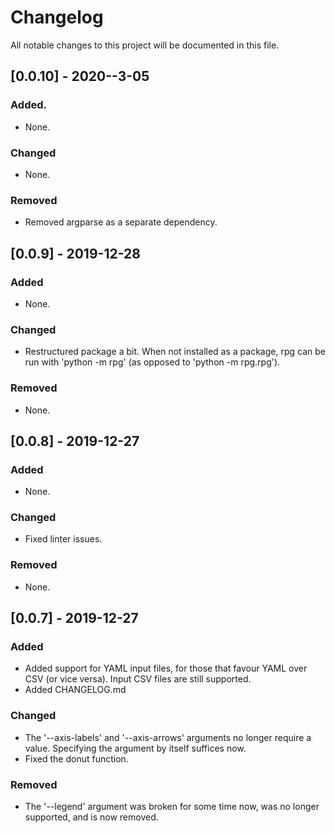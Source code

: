 # Changelog

All notable changes to this project will be documented in this file.

## [0.0.10] - 2020--3-05

### Added.

- None.

### Changed

- None.

### Removed

- Removed argparse as a separate dependency.

## [0.0.9] - 2019-12-28

### Added

- None.

### Changed

- Restructured package a bit. When not installed as a package, rpg can be run with 'python -m rpg' (as opposed to 'python -m rpg.rpg').

### Removed

- None.

## [0.0.8] - 2019-12-27

### Added

- None.

### Changed

- Fixed linter issues.

### Removed

- None.

## [0.0.7] - 2019-12-27

### Added

- Added support for YAML input files, for those that favour YAML over CSV (or vice versa). Input CSV files are still supported.
- Added CHANGELOG.md

### Changed

- The '--axis-labels' and '--axis-arrows' arguments no longer require a value. Specifying the argument by itself suffices now.
- Fixed the donut function.

### Removed

- The '--legend' argument was broken for some time now, was no longer supported, and is now removed.
